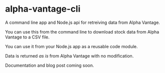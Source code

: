 # alpha-vantage-cli

A command line app and Node.js api for retreiving data from Alpha Vantage.

You can use this from the command line to download stock data from Alpha Vantage to a CSV file.

You can use it from your Node.js app as a reusable code module.

Data is returned *as is* from Alpha Vantage with no modification.

Documentation and blog post coming soon.